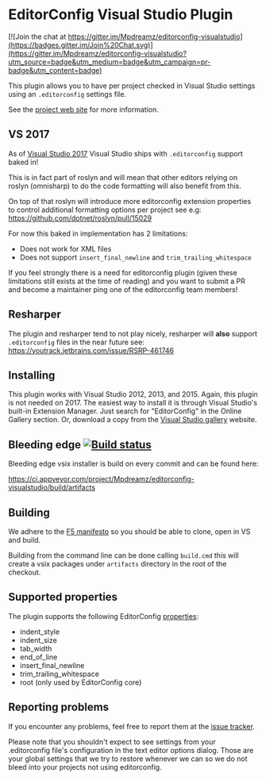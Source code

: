 # EditorConfig Visual Studio Plugin

[![Join the chat at https://gitter.im/Mpdreamz/editorconfig-visualstudio](https://badges.gitter.im/Join%20Chat.svg)](https://gitter.im/Mpdreamz/editorconfig-visualstudio?utm_source=badge&utm_medium=badge&utm_campaign=pr-badge&utm_content=badge)

This plugin allows you to have per project checked in Visual Studio settings using an `.editorconfig` settings file.

See the [project web site](http://editorconfig.org) for more information.

## VS 2017

As of [Visual Studio 2017](https://www.visualstudio.com/en-us/news/releasenotes/vs2017-relnotes) Visual Studio ships with `.editorconfig` support baked in! 

This is in fact part of roslyn and will mean that other editors relying on roslyn (omnisharp) to do the code formatting will also benefit from this. 

On top of that roslyn will introduce more editorconfig extension properties to control additional formatting options per project see e.g: https://github.com/dotnet/roslyn/pull/15029

For now this baked in implementation has 2 limitations:

* Does not work for XML files
* Does not support `insert_final_newline` and `trim_trailing_whitespace`

If you feel strongly there is a need for editorconfig plugin (given these limitations still exists at the time of reading) and you want to submit a PR and become a maintainer ping one of the editorconfig team members!

## Resharper

The plugin and resharper tend to not play nicely, resharper will **also** support `.editorconfig` files in the near future see: https://youtrack.jetbrains.com/issue/RSRP-461746

## Installing

This plugin works with Visual Studio 2012, 2013, and 2015. Again, this plugin is not needed on 2017. The easiest way to install it is through Visual Studio's built-in Extension Manager. Just search for "EditorConfig" in the Online Gallery section. Or, download a copy from the [Visual Studio gallery](http://visualstudiogallery.msdn.microsoft.com/c8bccfe2-650c-4b42-bc5c-845e21f96328) website.

## Bleeding edge [![Build status](https://ci.appveyor.com/api/projects/status/ad0dc6ldff3bbf3o?svg=true)](https://ci.appveyor.com/project/Mpdreamz/editorconfig-visualstudio/branch/master)

Bleeding edge vsix installer is build on every commit and can be found here:

https://ci.appveyor.com/project/Mpdreamz/editorconfig-visualstudio/build/artifacts

## Building

We adhere to the [F5 manifesto](http://www.khalidabuhakmeh.com/the-f5-manifesto-for-net-developers) so you should be able to clone, open in VS and build.

Building from the command line can be done calling `build.cmd` this will create a vsix packages under `artifacts` directory in the root of the checkout.

## Supported properties

The plugin supports the following EditorConfig [properties](http://editorconfig.org/#supported-properties):

* indent_style
* indent_size
* tab_width
* end_of_line
* insert_final_newline
* trim_trailing_whitespace
* root (only used by EditorConfig core)

## Reporting problems

If you encounter any problems, feel free to report them at the [issue tracker](https://github.com/editorconfig/editorconfig-visualstudio/issues).

Please note that you shouldn't expect to see settings from your .editorconfig file's configuration in the text editor options dialog. Those are your global settings that we try to restore whenever we can so we do not bleed into your projects not using editorconfig.
